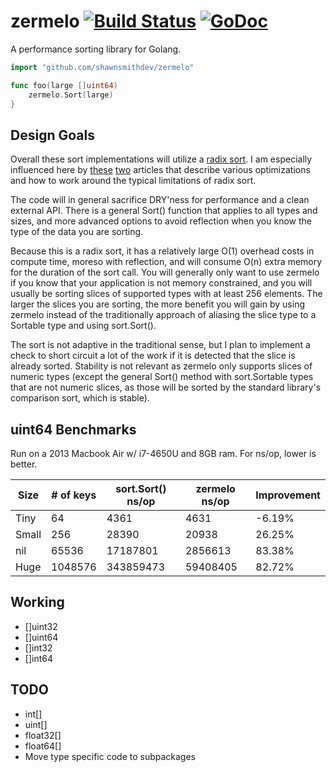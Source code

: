 zermelo [![Build Status](https://travis-ci.org/shawnsmithdev/zermelo.svg)](https://travis-ci.org/shawnsmithdev/zermelo) [![GoDoc](https://godoc.org/github.com/shawnsmithdev/zermelo?status.png)](https://godoc.org/github.com/shawnsmithdev/zermelo)
=========

A performance sorting library for Golang.

```go
import "github.com/shawnsmithdev/zermelo"

func foo(large []uint64)
    zermelo.Sort(large)
}
```

Design Goals
------------

Overall these sort implementations will utilize a [radix sort](https://en.wikipedia.org/wiki/Radix_sort "Radix Sort").
I am especially influenced here by [these](http://codercorner.com/RadixSortRevisited.htm "Radix Sort Revisited")
[two](http://stereopsis.com/radix.html "Radix Tricks") articles that describe various optimizations and how
to work around the typical limitations of radix sort.

The code will in general sacrifice DRY'ness for performance and a clean external API.  There is a general Sort() function that applies to all types and sizes, and more advanced options to avoid reflection when you know the type of the data you are sorting.

Because this is a radix sort, it has a relatively large O(1) overhead costs in compute time, moreso with reflection, and will consume O(n) extra memory for the duration of the sort call. You will generally only want to use zermelo if you know that your application is not memory constrained, and you will usually be sorting slices of supported types with at least 256 elements. The larger the slices you are sorting, the more benefit you will gain by using zermelo instead of the traditionally approach of aliasing the slice type to a Sortable type and using sort.Sort().

The sort is not adaptive in the traditional sense, but I plan to implement a check to short circuit a lot of the work if it is detected that the slice is already sorted.  Stability is not relevant as zermelo only supports slices of numeric types (except the general Sort() method with sort.Sortable types that are not numeric slices, as those will be sorted by the standard library's comparison sort, which is stable).

uint64 Benchmarks
-----------------

Run on a 2013 Macbook Air w/ i7-4650U and 8GB ram. For ns/op, lower is better.

| Size  | # of keys | sort.Sort() ns/op | zermelo ns/op |Improvement|
|-------|-----------|-------------------|---------------|-----------|
| Tiny  |64         |4361               |4631           |-6.19%     |
| Small |256        |28390              |20938          |26.25%     |
| nil   |65536      |17187801           |2856613        |83.38%     |
| Huge  |1048576    |343859473          |59408405       |82.72%     |

Working
-------

* []uint32
* []uint64
* []int32
* []int64

TODO
----

* int[]
* uint[]
* float32[]
* float64[]
* Move type specific code to subpackages
